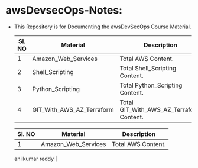 # awsDevsecOps-Notes:
- This Repository is for Documenting the awsDevSecOps Course Material.
  
  |Sl. NO	| Material       			      | Description                              |
  |-------|---------------------------|------------------------------------------|
  |	1	    | Amazon_Web_Services 		  | Total AWS Content.                 	     |
  |	2	    | Shell_Scripting           | Total Shell_Scripting Content.           |
  |	3	    | Python_Scripting       	  | Total Python_Scripting Content.          |
  |	4	    | GIT_With_AWS_AZ_Terraform | Total GIT_With_AWS_AZ_Terraform Content. |

  |Sl. NO	| Material       			      | Description                              |
  |-------|---------------------------|------------------------------------------|
  |	1	    | Amazon_Web_Services 		  | Total AWS Content.
  anilkumar
  reddy                	     |

